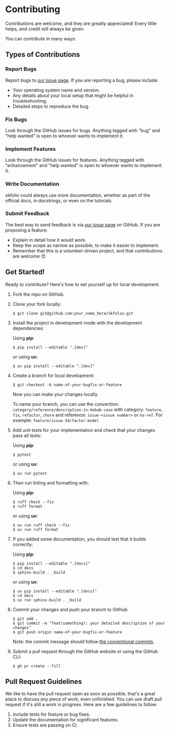 # Contributing

Contributions are welcome, and they are greatly appreciated! Every little helps, and credit will always be given.

You can contribute in many ways:

## Types of Contributions

### Report Bugs

Report bugs to [our issue page][gh-issues]. If you are reporting a bug, please include:

- Your operating system name and version.
- Any details about your local setup that might be helpful in troubleshooting.
- Detailed steps to reproduce the bug.

### Fix Bugs

Look through the GitHub issues for bugs. Anything tagged with "bug" and "help wanted" is open to whoever wants to implement it.

### Implement Features

Look through the GitHub issues for features. Anything tagged with "enhancement" and "help wanted" is open to whoever wants to implement it.

### Write Documentation

skfolio could always use more documentation, whether as part of the official docs, in docstrings, or even on the tutorials.

### Submit Feedback

The best way to send feedback is via [our issue page][gh-issues] on GitHub. If you are proposing a feature:

- Explain in detail how it would work.
- Keep the scope as narrow as possible, to make it easier to implement.
- Remember that this is a volunteer-driven project, and that contributions are welcome 😊

## Get Started!

Ready to contribute? Here's how to set yourself up for local development.

1. Fork the repo on GitHub.

2. Clone your fork locally:

   ```shell
   $ git clone git@github.com:your_name_here/skfolio.git
   ```

3. Install the project in development mode with the development dependencies:

   Using **pip**:
   ```shell
   $ pip install --editable ".[dev]"
   ```

   or using **uv**:
   ```shell
   $ uv pip install --editable ".[dev]"
   ```

4. Create a branch for local development:

   ```shell
   $ git checkout -b name-of-your-bugfix-or-feature
   ```
   Now you can make your changes locally.

   To name your branch, you can use the convention: 
   `category/reference/description-in-kebab-case`
   with category: `feature`, `fix`, `refactor`, `chore` and reference: 
   `issue-<issue number>` or `no-ref`. For example: `feature/issue-34/factor-model`


5. Add unit tests for your implementation and check that your changes pass all tests:

   Using **pip**:
   ```shell
   $ pytest
   ```
   or using **uv**:
   ```shell
   $ uv run pytest
   ```

6. Then run linting and formatting with:

   Using **pip**:
   ```shell
   $ ruff check --fix
   $ ruff format
   ```
   or using **uv**:
   ```shell
   $ uv run ruff check --fix
   $ uv run ruff format
   ```

7. If you added some documentation, you should test that it builds correctly:
   
   Using **pip**:
   ```shell
   $ pip install --editable ".[docs]"
   $ cd docs
   $ sphinx-build . _build
   ```
   or using **uv**:
   ```shell
   $ uv pip install --editable ".[docs]"
   $ cd docs
   $ uv run sphinx-build . _build
   ```

8. Commit your changes and push your branch to GitHub:

   ```shell
   $ git add .
   $ git commit -m "feat(something): your detailed description of your changes"
   $ git push origin name-of-your-bugfix-or-feature
   ```

   Note: the commit message should follow [the conventional commits](https://www.conventionalcommits.org).
 

9. Submit a pull request through the GitHub website or using the GitHub CLI:

   ```shell
   $ gh pr create --fill
   ```


## Pull Request Guidelines

We like to have the pull request open as soon as possible, that's a great place to discuss any piece of work, even unfinished. You can use draft pull request if it's still a work in progress. Here are a few guidelines to follow:

1. Include tests for feature or bug fixes.
2. Update the documentation for significant features.
3. Ensure tests are passing on CI.


[gh-issues]: https://github.com/skfolio/skfolio/issues

